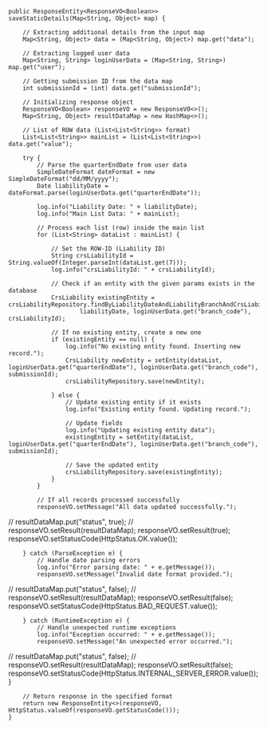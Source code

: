     public ResponseEntity<ResponseVO<Boolean>> saveStaticDetails(Map<String, Object> map) {

        // Extracting additional details from the input map
        Map<String, Object> data = (Map<String, Object>) map.get("data");

        // Extracting logged user data
        Map<String, String> loginUserData = (Map<String, String>) map.get("user");

        // Getting submission ID from the data map
        int submissionId = (int) data.get("submissionId");

        // Initializing response object
        ResponseVO<Boolean> responseVO = new ResponseVO<>();
        Map<String, Object> resultDataMap = new HashMap<>();

        // List of ROW data (List<List<String>> format)
        List<List<String>> mainList = (List<List<String>>) data.get("value");

        try {
            // Parse the quarterEndDate from user data
            SimpleDateFormat dateFormat = new SimpleDateFormat("dd/MM/yyyy");
            Date liabilityDate = dateFormat.parse(loginUserData.get("quarterEndDate"));

            log.info("Liability Date: " + liabilityDate);
            log.info("Main List Data: " + mainList);

            // Process each list (row) inside the main list
            for (List<String> dataList : mainList) {

                // Set the ROW-ID (Liability ID)
                String crsLiabilityId = String.valueOf(Integer.parseInt(dataList.get(7)));
                log.info("crsLiabilityId: " + crsLiabilityId);

                // Check if an entity with the given params exists in the database
                CrsLiability existingEntity = crsLiabilityRepository.findByLiabilityDateAndLiabilityBranchAndCrsLiabilityId(
                        liabilityDate, loginUserData.get("branch_code"), crsLiabilityId);

                // If no existing entity, create a new one
                if (existingEntity == null) {
                    log.info("No existing entity found. Inserting new record.");
                    CrsLiability newEntity = setEntity(dataList, loginUserData.get("quarterEndDate"), loginUserData.get("branch_code"), submissionId);
                    crsLiabilityRepository.save(newEntity);

                } else {
                    // Update existing entity if it exists
                    log.info("Existing entity found. Updating record.");

                    // Update fields
                    log.info("Updating existing entity data");
                    existingEntity = setEntity(dataList, loginUserData.get("quarterEndDate"), loginUserData.get("branch_code"), submissionId);

                    // Save the updated entity
                    crsLiabilityRepository.save(existingEntity);
                }
            }

            // If all records processed successfully
            responseVO.setMessage("All data updated successfully.");
//            resultDataMap.put("status", true);
//            responseVO.setResult(resultDataMap);
            responseVO.setResult(true);
            responseVO.setStatusCode(HttpStatus.OK.value());

        } catch (ParseException e) {
            // Handle date parsing errors
            log.info("Error parsing date: " + e.getMessage());
            responseVO.setMessage("Invalid date format provided.");
//            resultDataMap.put("status", false);
//            responseVO.setResult(resultDataMap);
            responseVO.setResult(false);
            responseVO.setStatusCode(HttpStatus.BAD_REQUEST.value());

        } catch (RuntimeException e) {
            // Handle unexpected runtime exceptions
            log.info("Exception occurred: " + e.getMessage());
            responseVO.setMessage("An unexpected error occurred.");
//            resultDataMap.put("status", false);
//            responseVO.setResult(resultDataMap);
            responseVO.setResult(false);
            responseVO.setStatusCode(HttpStatus.INTERNAL_SERVER_ERROR.value());
        }

        // Return response in the specified format
        return new ResponseEntity<>(responseVO, HttpStatus.valueOf(responseVO.getStatusCode()));
    }
